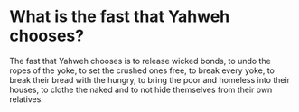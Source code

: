 # What is the fast that Yahweh chooses?

The fast that Yahweh chooses is to release wicked bonds, to undo the ropes of the yoke, to set the crushed ones free, to break every yoke, to break their bread with the hungry, to bring the poor and homeless into their houses, to clothe the naked and to not hide themselves from their own relatives.
